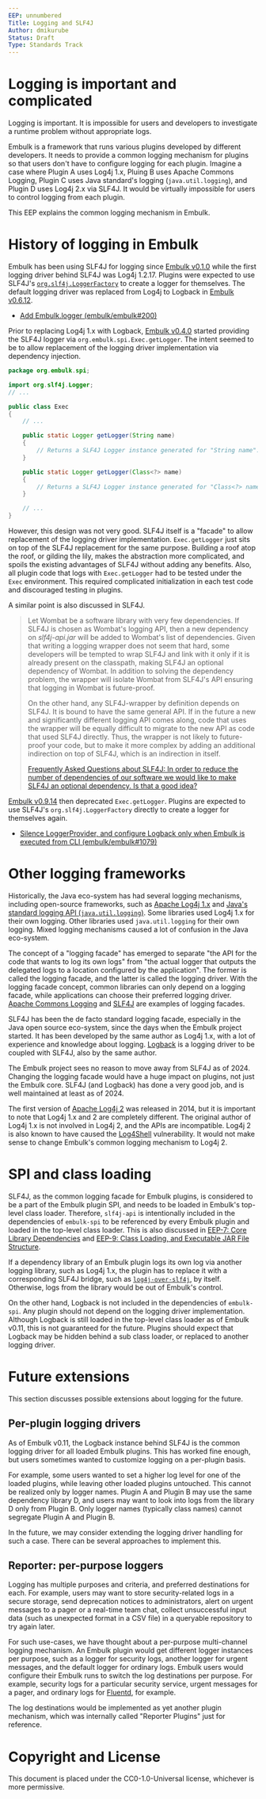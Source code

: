 ```yaml
---
EEP: unnumbered
Title: Logging and SLF4J
Author: dmikurube
Status: Draft
Type: Standards Track
---
```


Logging is important and complicated
=====================================

Logging is important. It is impossible for users and developers to investigate a runtime problem without appropriate logs.

Embulk is a framework that runs various plugins developed by different developers. It needs to provide a common logging mechanism for plugins so that users don't have to configure logging for each plugin. Imagine a case where Plugin A uses Log4j 1.x, Pluing B uses Apache Commons Logging, Plugin C uses Java standard's logging (`java.util.logging`), and Plugin D uses Log4j 2.x via SLF4J. It would be virtually impossible for users to control logging from each plugin.

This EEP explains the common logging mechanism in Embulk.

History of logging in Embulk
=============================

Embulk has been using SLF4J for logging since [Embulk v0.1.0](https://github.com/embulk/embulk/blob/v0.1.0/build.gradle#L92) while the first logging driver behind SLF4J was Log4j 1.2.17. Plugins were expected to use SLF4J's [`org.slf4j.LoggerFactory`](https://www.slf4j.org/api/org/slf4j/LoggerFactory.html) to create a logger for themselves. The default logging driver was replaced from Log4j to Logback in [Embulk v0.6.12](https://github.com/embulk/embulk/releases/tag/v0.6.12).

* [Add Embulk.logger (embulk/embulk#200)](https://github.com/embulk/embulk/pull/200)

Prior to replacing Log4j 1.x with Logback, [Embulk v0.4.0](https://github.com/embulk/embulk/releases/tag/v0.4.0) started providing the SLF4J logger via `org.embulk.spi.Exec.getLogger`. The intent seemed to be to allow replacement of the logging driver implementation via dependency injection.

```java
package org.embulk.spi;

import org.slf4j.Logger;
// ...

public class Exec
{
    // ...

    public static Logger getLogger(String name)
    {
        // Returns a SLF4J Logger instance generated for "String name".
    }

    public static Logger getLogger(Class<?> name)
    {
        // Returns a SLF4J Logger instance generated for "Class<?> name".
    }

    // ...
}
```

However, this design was not very good. SLF4J itself is a "facade" to allow replacement of the logging driver implementation. `Exec.getLogger` just sits on top of the SLF4J replacement for the same purpose. Building a roof atop the roof, or gilding the lily, makes the abstraction more complicated, and spoils the existing advantages of SLF4J without adding any benefits. Also, all plugin code that logs with `Exec.getLogger` had to be tested under the `Exec` environment. This required complicated initialization in each test code and discouraged testing in plugins.

A similar point is also discussed in SLF4J.

> Let Wombat be a software library with very few dependencies. If SLF4J is chosen as Wombat's logging API, then a new dependency on _slf4j-api.jar_ will be added to Wombat's list of dependencies. Given that writing a logging wrapper does not seem that hard, some developers will be tempted to wrap SLF4J and link with it only if it is already present on the classpath, making SLF4J an optional dependency of Wombat. In addition to solving the dependency problem, the wrapper will isolate Wombat from SLF4J's API ensuring that logging in Wombat is future-proof.
>
> On the other hand, any SLF4J-wrapper by definition depends on SLF4J. It is bound to have the same general API. If in the future a new and significantly different logging API comes along, code that uses the wrapper will be equally difficult to migrate to the new API as code that used SLF4J directly. Thus, the wrapper is not likely to future-proof your code, but to make it more complex by adding an additional indirection on top of SLF4J, which is an indirection in itself.
>
> [Frequently Asked Questions about SLF4J: In order to reduce the number of dependencies of our software we would like to make SLF4J an optional dependency. Is that a good idea?](https://www.slf4j.org/faq.html#optional_dependency)

[Embulk v0.9.14](https://github.com/embulk/embulk/releases/tag/v0.9.14) then deprecated `Exec.getLogger`. Plugins are expected to use SLF4J's `org.slf4j.LoggerFactory` directly to create a logger for themselves again.

* [Silence LoggerProvider, and configure Logback only when Embulk is executed from CLI (embulk/embulk#1079)](https://github.com/embulk/embulk/pull/1079)

Other logging frameworks
=========================

Historically, the Java eco-system has had several logging mechanisms, including open-source frameworks, such as [Apache Log4j 1.x](https://logging.apache.org/log4j/1.x/) and [Java's standard logging API (`java.util.logging`)](https://docs.oracle.com/javase/8/docs/api/java/util/logging/Logger.html). Some libraries used Log4j 1.x for their own logging. Other libraries used `java.util.logging` for their own logging. Mixed logging mechanisms caused a lot of confusion in the Java eco-system.

The concept of a "logging facade" has emerged to separate "the API for the code that wants to log its own logs" from "the actual logger that outputs the delegated logs to a location configured by the application". The former is called the logging facade, and the latter is called the logging driver. With the logging facade concept, common libraries can only depend on a logging facade, while applications can choose their preferred logging driver. [Apache Commons Logging](https://commons.apache.org/proper/commons-logging/) and [SLF4J](https://www.slf4j.org/) are examples of logging facades.

SLF4J has been the de facto standard logging facade, especially in the Java open source eco-system, since the days when the Embulk project started. It has been developed by the same author as Log4j 1.x, with a lot of experience and knowledge about logging. [Logback](https://logback.qos.ch/) is a logging driver to be coupled with SLF4J, also by the same author.

The Embulk project sees no reason to move away from SLF4J as of 2024. Changing the logging facade would have a huge impact on plugins, not just the Embulk core. SLF4J (and Logback) has done a very good job, and is well maintained at least as of 2024.

The first version of [Apache Log4j 2](https://logging.apache.org/log4j/2.x/) was released in 2014, but it is important to note that Log4j 1.x and 2 are completely different. The original author of Log4j 1.x is not involved in Log4j 2, and the APIs are incompatible. Log4j 2 is also known to have caused the [Log4Shell](https://logging.apache.org/log4j/2.x/security.html#CVE-2021-44228) vulnerability. It would not make sense to change Embulk's common logging mechanism to Log4j 2.

SPI and class loading
======================

SLF4J, as the common logging facade for Embulk plugins, is considered to be a part of the Embulk plugin SPI, and needs to be loaded in Embulk's top-level class loader. Therefore, `slf4j-api` is intentionally included in the dependencies of `embulk-spi` to be referenced by every Embulk plugin and loaded in the top-level class loader. This is also discussed in [EEP-7: Core Library Dependencies](./eep-0007.md) and [EEP-9: Class Loading, and Executable JAR File Structure](./eep-0009.md).

If a dependency library of an Embulk plugin logs its own log via another logging library, such as Log4j 1.x, the plugin has to replace it with a corresponding SLF4J bridge, such as [`log4j-over-slf4j`](https://www.slf4j.org/legacy.html#log4j-over-slf4j), by itself. Otherwise, logs from the library would be out of Embulk's control.

On the other hand, Logback is not included in the dependencies of `embulk-spi`. Any plugin should not depend on the logging driver implementation. Although Logback is still loaded in the top-level class loader as of Embulk v0.11, this is not guaranteed for the future. Plugins should expect that Logback may be hidden behind a sub class loader, or replaced to another logging driver.

Future extensions
==================

This section discusses possible extensions about logging for the future.

Per-plugin logging drivers
---------------------------

As of Embulk v0.11, the Logback instance behind SLF4J is the common logging driver for all loaded Embulk plugins. This has worked fine enough, but users sometimes wanted to customize logging on a per-plugin basis.

For example, some users wanted to set a higher log level for one of the loaded plugins, while leaving other loaded plugins untouched. This cannot be realized only by logger names. Plugin A and Plugin B may use the same dependency library D, and users may want to look into logs from the library D only from Plugin B. Only logger names (typically class names) cannot segregate Plugin A and Plugin B.

In the future, we may consider extending the logging driver handling for such a case. There can be several approaches to implement this.

Reporter: per-purpose loggers
------------------------------

Logging has multiple purposes and criteria, and preferred destinations for each. For example, users may want to store security-related logs in a secure storage, send deprecation notices to administrators, alert on urgent messages to a pager or a real-time team chat, collect unsuccessful input data (such as unexpected format in a CSV file) in a queryable repository to try again later.

For such use-cases, we have thought about a per-purpose multi-channel logging mechanism. An Embulk plugin would get different logger instances per purpose, such as a logger for security logs, another logger for urgent messages, and the default logger for ordinary logs. Embulk users would configure their Embulk runs to switch the log destinations per purpose. For example, security logs for a particular security service, urgent messages for a pager, and ordinary logs for [Fluentd](https://www.fluentd.org/), for example.

The log destinations would be implemented as yet another plugin mechanism, which was internally called "Reporter Plugins" just for reference.

Copyright and License
======================

This document is placed under the CC0-1.0-Universal license, whichever is more permissive.
